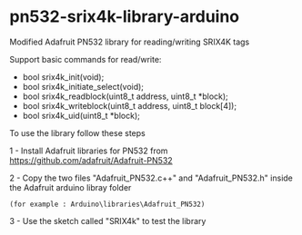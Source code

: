 # pn532-srix4k-library-arduino

Modified Adafruit PN532 library for reading/writing SRIX4K tags 

Support basic commands for read/write:
- bool srix4k_init(void);
- bool srix4k_initiate_select(void);
- bool srix4k_readblock(uint8_t address, uint8_t *block);
- bool srix4k_writeblock(uint8_t address, uint8_t block[4]);
- bool srix4k_uid(uint8_t *block);

To use the library follow these steps

1 - Install Adafruit libraries for PN532 from https://github.com/adafruit/Adafruit-PN532

2 - Copy the two files "Adafruit_PN532.c++" and "Adafruit_PN532.h" inside the Adafruit arduino libray folder
    
    (for example : Arduino\libraries\Adafruit_PN532)
    
3 - Use the sketch called "SRIX4k" to test the library
